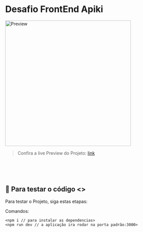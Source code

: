 # Desafio FrontEnd Apiki

<img src="https://i.imgur.com/j2XPvoe.gif" height="400px" alt="Preview">

> Confira a live Preview do Projeto: <a href ="/">link</a>

<br>
<br>
<br>

## 🚀 Para testar o código <>

Para testar o Projeto, siga estas etapas:

Comandos:
```
<npm i // para instalar as dependencias>
<npm run dev // a aplicação ira rodar na porta padrão:3000>
```
</br>
</br>
</br>
</br>